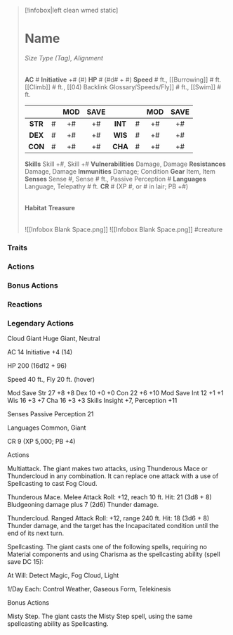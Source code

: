 > [!infobox|left clean wmed static]
> # Name
> *Size Type (Tag), Alignment*
> 
> | |
> | - |
> **AC** # **Initiative** +# (#)
> **HP** # (#d# + #)
> **Speed** # ft., [[Burrowing]] # ft. [[Climb]] # ft., [[04) Backlink Glossary/Speeds/Fly]] # ft., [[Swim]] # ft.
> 
> | | | MOD | SAVE | | | MOD | SAVE |
> | :-: | :-: | :-: | :-: | :-: | :-: | :-: | :-: |
> | **STR** | # | +# | +# | **INT** | # | +# | +# | 
> | **DEX** | # | +# | +# | **WIS** | # | +# | +# |
> | **CON** | # | +# | +# | **CHA** | # | +# | +# |
> **Skills** Skill +#, Skill +#
> **Vulnerabilities** Damage, Damage
> **Resistances** Damage, Damage
> **Immunities** Damage; Condition
> **Gear** Item, Item
> **Senses** Sense #, Sense # ft., Passive Perception #
> **Languages** Language, Telepathy # ft.
> **CR** # (XP #, or # in lair; PB +#)
>
> | |
> | - |
> **Habitat**
> **Treasure**
> 
> | |
> | - |
> ![[Infobox Blank Space.png]]
> ![[Infobox Blank Space.png]]
> #creature 


### Traits
### Actions
### Bonus Actions
### Reactions
### Legendary Actions
Cloud Giant
Huge Giant, Neutral

AC 14 Initiative +4 (14)

HP 200 (16d12 + 96)

Speed 40 ft., Fly 20 ft. (hover)

Mod	Save
Str	27	+8	+8
Dex	10	+0	+0
Con	22	+6	+10
Mod	Save
Int	12	+1	+1
Wis	16	+3	+7
Cha	16	+3	+3
Skills Insight +7, Perception +11

Senses Passive Perception 21

Languages Common, Giant

CR 9 (XP 5,000; PB +4)

Actions

Multiattack. The giant makes two attacks, using Thunderous Mace or Thundercloud in any combination. It can replace one attack with a use of Spellcasting to cast Fog Cloud.

Thunderous Mace. Melee Attack Roll: +12, reach 10 ft. Hit: 21 (3d8 + 8) Bludgeoning damage plus 7 (2d6) Thunder damage.

Thundercloud. Ranged Attack Roll: +12, range 240 ft. Hit: 18 (3d6 + 8) Thunder damage, and the target has the Incapacitated condition until the end of its next turn.

Spellcasting. The giant casts one of the following spells, requiring no Material components and using Charisma as the spellcasting ability (spell save DC 15):

At Will: Detect Magic, Fog Cloud, Light

1/Day Each: Control Weather, Gaseous Form, Telekinesis

Bonus Actions

Misty Step. The giant casts the Misty Step spell, using the same spellcasting ability as Spellcasting.